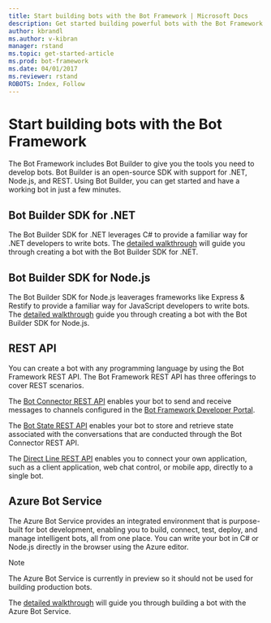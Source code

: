 ```yaml
---
title: Start building bots with the Bot Framework | Microsoft Docs
description: Get started building powerful bots with the Bot Framework and Bot Builder SDKs.
author: kbrandl
ms.author: v-kibran
manager: rstand
ms.topic: get-started-article
ms.prod: bot-framework
ms.date: 04/01/2017
ms.reviewer: rstand
ROBOTS: Index, Follow
---
```

# Start building bots with the Bot Framework
<!--the bot builder should be its own H2 section -->
The Bot Framework includes Bot Builder to give you the tools you need to develop bots. Bot Builder is an open-source SDK with support for .NET, Node.js, and REST. Using Bot Builder, you can get started and have a working bot in just a few minutes.

## Bot Builder SDK for .NET
The Bot Builder SDK for .NET leverages C# to provide a familiar way for .NET developers to write bots. The [detailed walkthrough](~/dotnet/getstarted.md) will guide you through creating a bot with the Bot Builder SDK for .NET.

## Bot Builder SDK for Node.js
The Bot Builder SDK for Node.js leaverages frameworks like Express & Restify to provide a familiar way for JavaScript developers to write bots. The [detailed walkthrough](~/nodejs/getstarted.md) guide you through creating a bot with the Bot Builder SDK for Node.js. 

## REST API
You can create a bot with any programming language by using the Bot Framework REST API. The Bot Framework REST API has three offerings to cover REST scenarios.

The [Bot Connector REST API][connectorAPI] enables your bot to send and receive messages to channels configured in the [Bot Framework Developer Portal](https://dev.botframework.com/). 

The [Bot State REST API][stateAPI] enables your bot to store and retrieve state associated with the conversations that are conducted through the Bot Connector REST API.

The [Direct Line REST API][directLineAPI] enables you to connect your own application, such as a client application, web chat control, or mobile app, directly to a single bot.

## Azure Bot Service
The Azure Bot Service provides an integrated environment that is purpose-built for bot development, 
enabling you to build, connect, test, deploy, and manage intelligent bots, all from one place. 
You can write your bot in C# or Node.js directly in the browser using the Azure editor.

> [!NOTE]
> The Azure Bot Service is currently in preview so it should not be used for building production bots.

The [detailed walkthrough](~/azure/azure-bot-service-getstarted.md) will guide you through building a bot with the Azure Bot Service.

[connectorAPI]: https://docs.botframework.com/en-us/restapi/connector/#navtitle
 
[stateAPI]: https://docs.botframework.com/en-us/restapi/state/#navtitle

[directLineAPI]: https://docs.botframework.com/en-us/restapi/directline3/#navtitle